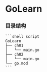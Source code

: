# GoLearn

### 目录结构
    ```shell script
    GoLearn
    ├── ch01
    │   └── main.go
    ├── ch02
    │   └── main.go
    └── go.mod
    ```
